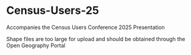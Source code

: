 # Census-Users-25
Accompanies the Census Users Conference 2025 Presentation

Shape files are too large for upload and should be obtained through the Open Geography Portal
